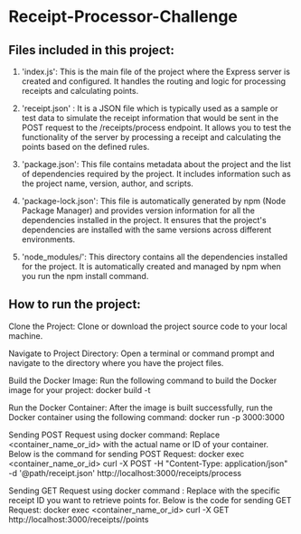 # Receipt-Processor-Challenge

## Files included in this project:
1. 'index.js': This is the main file of the project where the Express server is created and configured. It handles the routing and logic for processing receipts and calculating points.
   
3. 'receipt.json' : It is a JSON  file which is typically used as a sample or test data to simulate the receipt information that would be sent in the POST request to the /receipts/process endpoint. It allows you to test the functionality of the server by processing a receipt and calculating the points based on the defined rules.

4. 'package.json': This file contains metadata about the project and the list of dependencies required by the project. It includes information such as the project name, version, author, and scripts.

5. 'package-lock.json': This file is automatically generated by npm (Node Package Manager) and provides version information for all the dependencies installed in the project. It ensures that the project's dependencies are installed with the same versions across different environments.

6. 'node_modules/': This directory contains all the dependencies installed for the project. It is automatically created and managed by npm when you run the npm install command.

## How to run the project:

Clone the Project: Clone or download the project source code to your local machine.

Navigate to Project Directory: Open a terminal or command prompt and navigate to the directory where you have the project files.

Build the Docker Image: Run the following command to build the Docker image for your project:
docker build -t <api-image-name> 

Run the Docker Container: After the image is built successfully, run the Docker container using the following command:
docker run -p 3000:3000 <api-image-name>

Sending POST Request using docker command: Replace <container_name_or_id> with the actual name or ID of your container. Below is the command for sending POST Request:
docker exec <container_name_or_id> curl -X POST -H "Content-Type: application/json" -d '@path/receipt.json' http://localhost:3000/receipts/process

Sending GET Request using docker command : Replace <id> with the specific receipt ID you want to retrieve points for. Below is the code for sending GET Request:
docker exec <container_name_or_id> curl -X GET http://localhost:3000/receipts/<id>/points




 
